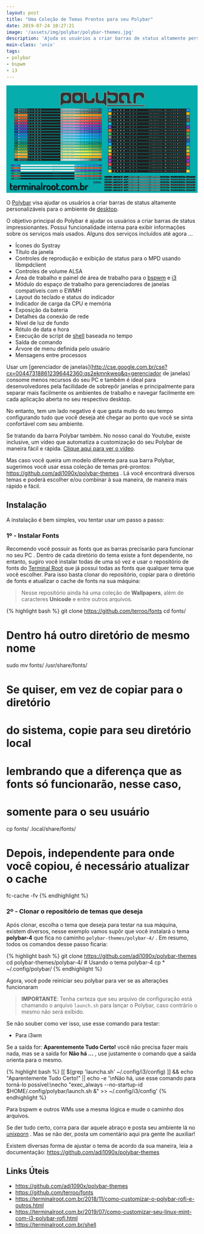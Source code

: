 ```yaml
---
layout: post
title: "Uma Coleção de Temas Prontos para seu Polybar"
date: 2019-07-24 10:27:21
image: '/assets/img/polybar/polybar-themes.jpg'
description: 'Ajuda os usuários a criar barras de status altamente personalizáveis para o ambiente desktop.'
main-class: 'unix'
tags:
- polybar
- bspwm
- i3
---
```


![Polybar Themes](/assets/img/polybar/polybar-themes.jpg)

O [Polybar](https://terminalroot.com.br/2018/11/como-customizar-o-polybar-rofi-e-outros.html) visa ajudar os usuários a criar barras de status altamente personalizáveis para o ambiente de [desktop](http://cse.google.com.br/cse?cx=004473188612396442360:qs2ekmnkweq&q=desktop).

O objetivo principal do Polybar é ajudar os usuários a criar barras de status impressionantes. Possui funcionalidade interna para exibir informações sobre os serviços mais usados. Alguns dos serviços incluídos até agora ...

+ Ícones do Systray
+ Título da janela
+ Controles de reprodução e exibição de status para o MPD usando libmpdclient
+ Controles de volume ALSA
+ Área de trabalho e painel de área de trabalho para o [bspwm](http://cse.google.com.br/cse?cx=004473188612396442360:qs2ekmnkweq&q=bspwm) e [i3](http://cse.google.com.br/cse?cx=004473188612396442360:qs2ekmnkweq&q=i3)
+ Módulo do espaço de trabalho para gerenciadores de janelas compatíveis com o EWMH
+ Layout do teclado e status do indicador
+ Indicador de carga da CPU e memória
+ Exposição da bateria
+ Detalhes da conexão de rede
+ Nível de luz de fundo
+ Rótulo de data e hora
+ Execução de script de [shell](https://terminalroot.com.br/shell) baseada no tempo
+ Saída de comando
+ Árvore de menu definida pelo usuário
+ Mensagens entre processos

Usar um [gerenciador de janelas](http://cse.google.com.br/cse?cx=004473188612396442360:qs2ekmnkweq&q=gerenciador de janelas) consome menos recursos do seu PC e também é ideal para desenvolvedores pela facilidade de sobrepôr janelas e principalmente para separar mais facilmente os ambientes de trabalho e navegar facilmente em cada aplicação aberta no seu respectivo desktop. 

No entanto, tem um lado negativo é que gasta muito do seu tempo configurando tudo que você deseja até chegar ao ponto que você se sinta confortável com seu ambiente.

Se tratando da barra Polybar também. No nosso canal do Youtube, existe inclusive, um vídeo que automatiza a customização do seu Polybar de maneira fácil e rápida. [Clique aqui para ver o vídeo](https://terminalroot.com.br/2019/07/como-customizar-seu-linux-mint-com-i3-polybar-rofi.html).

Mas caso você queira um modelo diferente para sua barra Polybar, sugerimos você usar essa coleção de temas pré-prontos: <https://github.com/adi1090x/polybar-themes> . Lá você encontrará diversos temas e poderá escolher e/ou combinar à sua maneira, de maneira mais rápido e fácil.

<script async src="https://pagead2.googlesyndication.com/pagead/js/adsbygoogle.js"></script>
<!-- Informat -->
<ins class="adsbygoogle"
     style="display:block"
     data-ad-client="ca-pub-2838251107855362"
     data-ad-slot="2327980059"
     data-ad-format="auto"
     data-full-width-responsive="true"></ins>
<script>
(adsbygoogle = window.adsbygoogle || []).push({});
</script>

## Instalação

A instalação é bem simples, vou tentar usar um passo a passo:

### 1º - Instalar Fonts

Recomendo você possuir as fonts que as barras precisarão para funcionar no seu PC . Dentro de cada diretório do tema existe a font dependente, no entanto, sugiro você instalar todas de uma só vez e usar o repositório de fonts do [Terminal Root](https://github.com/terroo/fonts) que já possui todas as fonts que qualquer tema que você escolher. Para isso basta clonar do repositório, copiar para o diretório de fonts e atualizar o cache de fonts na sua máquina:

> Nesse repositório ainda há uma coleção de **Wallpapers**, além de caracteres **Unicode** e entre outros arquivos.

{% highlight bash %}
git clone https://github.com/terroo/fonts
cd fonts/
# Dentro há outro diretório de mesmo nome
sudo mv fonts/ /usr/share/fonts/

# Se quiser, em vez de copiar para o diretório
# do sistema, copie para seu diretório local
# lembrando que a diferença que as fonts só funcionarão, nesse caso,
# somente para o seu usuário
cp fonts/ .local/share/fonts/

# Depois, independente para onde você copiou, é necessário atualizar o cache
fc-cache -fv
{% endhighlight %}

<script async src="https://pagead2.googlesyndication.com/pagead/js/adsbygoogle.js"></script>
<!-- Informat -->
<ins class="adsbygoogle"
     style="display:block"
     data-ad-client="ca-pub-2838251107855362"
     data-ad-slot="2327980059"
     data-ad-format="auto"
     data-full-width-responsive="true"></ins>
<script>
(adsbygoogle = window.adsbygoogle || []).push({});
</script>

### 2º - Clonar o repositório de temas que deseja

Após clonar, escolha o tema que deseja para testar na sua máquina, existem diversos, nesse exemplo vamos supôr que você instalará o tema **polybar-4** que fica no caminho `polybar-themes/polybar-4/` . Em resumo, todos os comandos desse passo ficaria:

{% highlight bash %}
git clone https://github.com/adi1090x/polybar-themes
cd polybar-themes/polybar-4/ # Usando o tema polybar-4
cp * ~/.config/polybar/
{% endhighlight %}

Agora, você pode reiniciar seu polybar para ver se as alterações funcionaram

> **IMPORTANTE**: Tenha certeza que seu arquivo de configuração está chamando o arquivo `launch.sh` para lançar o Polybar, caso contrário o mesmo não será exibido.

Se não souber como ver isso, use esse comando para testar:

+ Para i3wm

Se a saída for: **Aparentemente Tudo Certo!** você não precisa fazer mais nada, mas se a saída for **Não há ...** , use justamente o comando que a saída orienta para o mesmo.

{% highlight bash %}
[[ $(grep 'launcha.sh' ~/.config/i3/config) ]] && echo "Aparentemente Tudo Certo!" || echo -e '\nNão há, use esse comando para torná-lo possível:\necho "exec_always --no-startup-id $HOME/.config/polybar/launch.sh &" >>  ~/.config/i3/config'
{% endhighlight %}

Para bspwm e outros WMs use a mesma lógica e mude o caminho dos arquivos.

Se der tudo certo, corra para dar aquele abraço e posta seu ambiente lá no [unixporn](https://terminalroot.com.br/2019/04/5-ferramentas-para-voce-usar-no-seu-wm.html) . Mas se não der, posta um comentário aqui pra gente lhe auxiliar!

Existem diversas forma de ajustar o tema de acordo da sua maneira, leia a documentação: <https://github.com/adi1090x/polybar-themes>

## Links Úteis

+ <https://github.com/adi1090x/polybar-themes>
+ <https://github.com/terroo/fonts>
+ <https://terminalroot.com.br/2018/11/como-customizar-o-polybar-rofi-e-outros.html>
+ <https://terminalroot.com.br/2019/07/como-customizar-seu-linux-mint-com-i3-polybar-rofi.html>
+ <https://terminalroot.com.br/shell>
